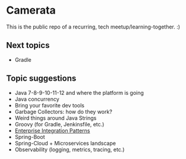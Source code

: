 # Camerata

This is the public repo of a recurring, tech meetup/learning-together. :)

## Next topics
- Gradle

## Topic suggestions
- Java 7-8-9-10-11-12 and where the platform is going
- Java concurrency
- Bring your favorite dev tools
- Garbage Collectors: how do they work?
- Weird things around Java Strings
- Groovy (for Gradle, Jenkinsfile, etc.)
- [Enterprise Integration Patterns](https://www.enterpriseintegrationpatterns.com/)
- Spring-Boot
- Spring-Cloud + Microservices landscape
- Observability (logging, metrics, tracing, etc.)
